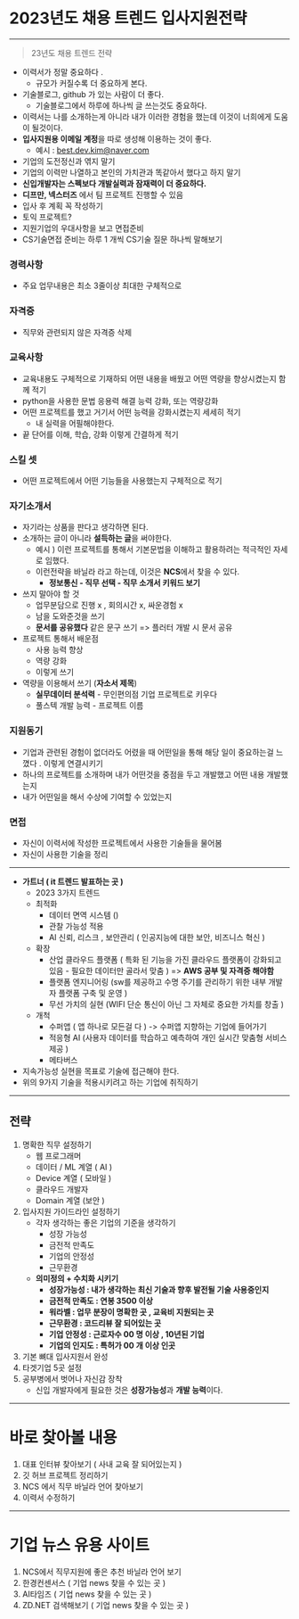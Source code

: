 # 2023년도 채용 트렌드 입사지원전략 

---

>23년도 채용 트렌드 전략 

- 이력서가 정말 중요하다 . 
  - 규모가 커질수록 더 중요하게 본다. 
- 기술블로그, github 가 있는 사람이 더 좋다. 
  - 기술블로그에서 하루에 하나씩 글 쓰는것도 중요하다. 
- 이력서는 나를 소개하는게 아니라 내가 이러한 경험을 했는데 이것이 너희에게 도움이 될것이다. 
- **입사지원용 이메일 계정**을 따로 생성해 이용하는 것이 좋다. 
  - 예시 : best.dev.kim@naver.com 
- 기업의 도전정신과 엮지 말기 
- 기업의 이력만 나열하고 본인의 가치관과 똑같아서 했다고 하지 말기 
- **신입개발자는 스펙보다 개발실력과 잠재력이 더 중요하다.** 
- **디프만, 넥스터즈** 에서 팀 프로젝트 진행할 수 있음 
- 입사 후 계획 꼭 작성하기 
- 토익 프로젝트?
- 지원기업의 우대사항을 보고 면접준비 
- CS기술면접 준비는 하루 1 개씩 CS기술 질문 하나씩 말해보기 

### 경력사항

- 주요 업무내용은 최소 3줄이상 최대한 구체적으로 

### 자격증

- 직무와 관련되지 않은 자격증 삭제 

### 교육사항

- 교육내용도 구체적으로 기재하되 어떤 내용을 배웠고 어떤 역량을 향상시켰는지 함께 적기 
- python을 사용한 문법 응용력 해결 능력 강화, 또는 역량강화 
- 어떤 프로젝트를 했고 거기서 어떤 능력을 강화시켰는지 세세히 적기 
  - 내 실력을 어필해야한다. 
- 끝 단어를 이해, 학습, 강화 이렇게 간결하게 적기 

### 스킬 셋 

- 어떤 프로젝트에서  어떤 기능들을 사용했는지 구체적으로 적기 

### 자기소개서

- 자기라는 상품을 판다고 생각하면 된다. 
- 소개하는 글이 아니라 **설득하는 글**을 써야한다. 
  - 예시 ) 이런 프로젝트를 통해서 기본문법을 이해하고 활용하려는 적극적인 자세로 임했다. 
  - 이런전략을 바닐라 라고 하는데, 이것은 **NCS**에서 찾을 수 있다. 
    - **정보통신 - 직무 선택 - 직무 소개서 키워드 보기** 
- 쓰지 말아야 할 것 
  - 업무분담으로 진행 x , 회의시간 x, 싸운경험 x 
  - 남을 도와준것을 쓰기 
  - **문서를 공유했다** 같은 문구 쓰기 => 플러터 개발 시 문서 공유 
- 프로젝트 통해서 배운점
  - 사용 능력 향상
  - 역량 강화 
  - 이렇게 쓰기 
- 역량을 이용해서 쓰기 (**자소서 제목**)
  - **실무데이터 분석력** - 무인편의점 기업 프로젝트로 키우다 
  - 풀스텍 개발 능력 - 프로젝트 이름

### 지원동기 

- 기업과 관련된 경험이 없더라도 어렸을 때 어떤일을 통해 해당 일이 중요하는걸 느꼈다 . 이렇게 연결시키기 
- 하나의 프로젝트를 소개하며 내가 어떤것을 중점을 두고 개발했고 어떤 내용 개발했는지 
- 내가 어떤일을 해서 수상에 기여할 수 있었는지 

### 면접 

- 자신이 이력서에 작성한 프로젝트에서 사용한 기술들을 물어봄 
- 자신이 사용한 기술을 정리 

---

- **가트너 ( it 트렌드 발표하는 곳 )**
  - 2023 3가지 트렌드 
  - 최적화
    - 데이터 면역 시스템 ()
    - 관찰 가능성 적용
    - AI 신뢰, 리스크 , 보안관리 ( 인공지능에 대한 보안, 비즈니스 혁신 )
  - 확장
    - 산업 클라우드 플랫폼 ( 특화 된 기능을 가진 클라우드 플랫폼이 강화되고 있음 - 필요한 데이터만 골라서 맞춤 ) => **AWS 공부 및 자격증 해야함** 
    - 플랫폼 엔지니어링 (sw를 제공하고 수명 주기를 관리하기 위한 내부 개발자 플랫폼 구축 및 운영 )
    - 무선 가치의 실현 (WIFI 단순 통신이 아닌 그 자체로 중요한 가치를 창출 )
  - 개척
    - 수퍼앱 ( 앱 하나로 모든걸 다 ) -> 수퍼앱 지향하는 기업에 들어가기 
    - 적응형 AI (사용자 데이터를 학습하고 예측하여 개인 실시간 맞춤형 서비스 제공 )
    - 메타버스 
- 지속가능성 실현을 목표로 기술에 접근해야 한다. 
- 위의 9가지 기술을 적용시키려고 하는 기업에 취직하기 

---

## 전략

1. 명확한 직무 설정하기
   - 웹 프로그래머
   - 데이터 / ML 계열 ( AI )
   - Device 계열 ( 모바일 )
   - 클라우드 개발자 
   - Domain 계열 (보안 )
2. 입사지원 가이드라인 설정하기 
   - 각자 생각하는 좋은 기업의 기준을 생각하기 
     - 성장 가능성 
     - 금전적 만족도 
     - 기업의 안정성
     - 근무환경 
   - **의미정의 + 수치화 시키기** 
     - **성장가능성 : 내가 생각하는 최신 기술과 향후 발전될 기술 사용중인지** 
     - **금전적 만족도 : 연봉 3500 이상** 
     - **워라벨 : 업무 분장이 명확한 곳 , 교육비 지원되는 곳** 
     - **근무환경 :  코드리뷰 잘 되어있는 곳** 
     - **기업 안정성 : 근로자수 00 명 이상 , 10년된 기업** 
     - **기업의 인지도 : 특허가 00 개 이상 인곳** 
3. 기본 뼈대 입사지원서 완성
4. 타겟기업 5곳 설정
5. 공부병에서 벗어나 자신감 장착 
   - 신입 개발자에게 필요한 것은 **성장가능성**과 **개발 능력**이다. 

---

# 바로 찾아볼 내용 

1. 대표 인터뷰 찾아보기 ( 사내 교육 잘 되어있는지 )
2. 깃 허브 프로젝트 정리하기 
3. NCS 에서 직무 바닐라 언어 찾아보기 
4. 이력서 수정하기 



---

# 기업 뉴스 유용 사이트 

1. NCS에서 직무지원에 좋은 추천 바닐라 언어 보기 
2. 한경컨센서스 ( 기업 news 찾을 수 있는 곳 )
3. AI타임즈 ( 기업 news 찾을 수 있는 곳 )
4. ZD.NET 검색해보기  ( 기업 news 찾을 수 있는 곳 )

